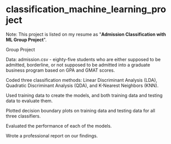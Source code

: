 # classification_machine_learning_project

Note: This project is listed on my resume as "**Admission Classification with ML Group Project**".

Group Project

Data: admission.csv - eighty-five students who are either supposed to be admitted, borderline, or not supposed to be admitted into a graduate business program based on GPA and GMAT scores.

Coded three classification methods: Linear Discriminant Analysis (LDA), Quadratic Discriminant Analysis (QDA), and K-Nearest Neighbors (KNN).

Used training data to create the models, and both training data and testing data to evaluate them.

Plotted decision boundary plots on training data and testing data for all three classifiers.

Evaluated the performance of each of the models.

Wrote a professional report on our findings.
